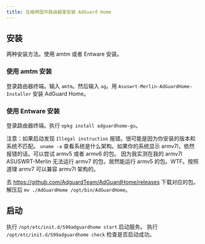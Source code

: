 ```yaml
---
title: 在梅林固件路由器里安装 AdGuard Home
---
```



## 安装

两种安装方法。使用 amtm 或者 Entware 安装。

### 使用 amtm 安装

登录路由器终端。输入 `amtm`。然后输入 `ag`。用 `Asuswrt-Merlin-AdGuardHome-Installer` 安装 AdGuard Home。

### 使用 Entware 安装

登录路由器终端。执行 `opkg install adguardhome-go`。

注意：如果启动发现 `Illegal instruction` 报错。很可能是因为你安装的版本和系统不匹配。
`uname -a` 查看系统是什么架构。如果你的系统显示 armv7l，依然报错的话。可以尝试 armv5 或者 armv6 的包。
因为我实测在我的 armv7l ASUSWRT-Merlin 无法运行 armv7 的包，居然能运行 armv5 的包。WTF。按照道理 armv7 可以兼容 armv7l 架构的。

去 https://github.com/AdguardTeam/AdGuardHome/releases 下载对应的包。解压后 `mv ./AdGuardHome /opt/bin/AdGuardHome`。

## 启动

执行 `/opt/etc/init.d/S99adguardhome start` 启动服务。
执行 `/opt/etc/init.d/S99adguardhome check` 检查是否启动成功。
